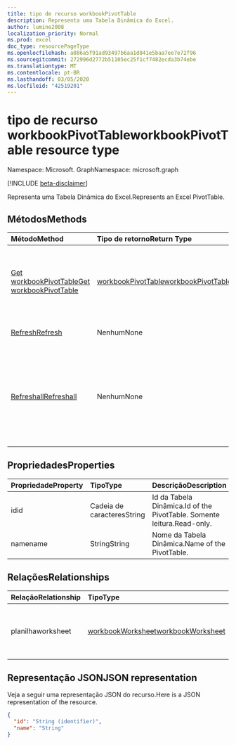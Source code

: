 ```yaml
---
title: tipo de recurso workbookPivotTable
description: Representa uma Tabela Dinâmica do Excel.
author: lumine2008
localization_priority: Normal
ms.prod: excel
doc_type: resourcePageType
ms.openlocfilehash: a086a5f91ad93497b6aa1d841e5baa7ee7e72f96
ms.sourcegitcommit: 272996d2772b51105ec25f1cf7482ecda3b74ebe
ms.translationtype: MT
ms.contentlocale: pt-BR
ms.lasthandoff: 03/05/2020
ms.locfileid: "42519201"
---
```

# <a name="workbookpivottable-resource-type"></a><span data-ttu-id="2e1e9-103">tipo de recurso workbookPivotTable</span><span class="sxs-lookup"><span data-stu-id="2e1e9-103">workbookPivotTable resource type</span></span>

<span data-ttu-id="2e1e9-104">Namespace: Microsoft. Graph</span><span class="sxs-lookup"><span data-stu-id="2e1e9-104">Namespace: microsoft.graph</span></span>

[!INCLUDE [beta-disclaimer](../../includes/beta-disclaimer.md)]

<span data-ttu-id="2e1e9-105">Representa uma Tabela Dinâmica do Excel.</span><span class="sxs-lookup"><span data-stu-id="2e1e9-105">Represents an Excel PivotTable.</span></span>

## <a name="methods"></a><span data-ttu-id="2e1e9-106">Métodos</span><span class="sxs-lookup"><span data-stu-id="2e1e9-106">Methods</span></span>

| <span data-ttu-id="2e1e9-107">Método</span><span class="sxs-lookup"><span data-stu-id="2e1e9-107">Method</span></span>           | <span data-ttu-id="2e1e9-108">Tipo de retorno</span><span class="sxs-lookup"><span data-stu-id="2e1e9-108">Return Type</span></span>    |<span data-ttu-id="2e1e9-109">Descrição</span><span class="sxs-lookup"><span data-stu-id="2e1e9-109">Description</span></span>|
|:---------------|:--------|:----------|
|[<span data-ttu-id="2e1e9-110">Get workbookPivotTable</span><span class="sxs-lookup"><span data-stu-id="2e1e9-110">Get workbookPivotTable</span></span>](../api/workbookpivottable-get.md) | [<span data-ttu-id="2e1e9-111">workbookPivotTable</span><span class="sxs-lookup"><span data-stu-id="2e1e9-111">workbookPivotTable</span></span>](workbookpivottable.md) |<span data-ttu-id="2e1e9-112">Leia as propriedades e relacionamentos do objeto workbookPivotTable.</span><span class="sxs-lookup"><span data-stu-id="2e1e9-112">Read properties and relationships of workbookPivotTable object.</span></span>|
|[<span data-ttu-id="2e1e9-113">Refresh</span><span class="sxs-lookup"><span data-stu-id="2e1e9-113">Refresh</span></span>](../api/workbookpivottable-refresh.md)|<span data-ttu-id="2e1e9-114">Nenhum</span><span class="sxs-lookup"><span data-stu-id="2e1e9-114">None</span></span>|<span data-ttu-id="2e1e9-115">Atualiza a Tabela Dinâmica.</span><span class="sxs-lookup"><span data-stu-id="2e1e9-115">Refreshes the PivotTable.</span></span> |
|[<span data-ttu-id="2e1e9-116">Refreshall</span><span class="sxs-lookup"><span data-stu-id="2e1e9-116">Refreshall</span></span>](../api/workbookpivottable-refreshall.md)|<span data-ttu-id="2e1e9-117">Nenhum</span><span class="sxs-lookup"><span data-stu-id="2e1e9-117">None</span></span>|<span data-ttu-id="2e1e9-p101">Atualização de todas as tabelas dentro de uma determinada planilha. Observe que esta ação está disponível somente na coleção de tabela dinâmica.</span><span class="sxs-lookup"><span data-stu-id="2e1e9-p101">Refresh all tables within given worksheet. Note that this action is available only on the pivot table collection.</span></span>|

## <a name="properties"></a><span data-ttu-id="2e1e9-120">Propriedades</span><span class="sxs-lookup"><span data-stu-id="2e1e9-120">Properties</span></span>
| <span data-ttu-id="2e1e9-121">Propriedade</span><span class="sxs-lookup"><span data-stu-id="2e1e9-121">Property</span></span>     | <span data-ttu-id="2e1e9-122">Tipo</span><span class="sxs-lookup"><span data-stu-id="2e1e9-122">Type</span></span>   |<span data-ttu-id="2e1e9-123">Descrição</span><span class="sxs-lookup"><span data-stu-id="2e1e9-123">Description</span></span>|
|:---------------|:--------|:----------|
|<span data-ttu-id="2e1e9-124">id</span><span class="sxs-lookup"><span data-stu-id="2e1e9-124">id</span></span>|<span data-ttu-id="2e1e9-125">Cadeia de caracteres</span><span class="sxs-lookup"><span data-stu-id="2e1e9-125">String</span></span>| <span data-ttu-id="2e1e9-126">Id da Tabela Dinâmica.</span><span class="sxs-lookup"><span data-stu-id="2e1e9-126">Id of the PivotTable.</span></span>   <span data-ttu-id="2e1e9-127">Somente leitura.</span><span class="sxs-lookup"><span data-stu-id="2e1e9-127">Read-only.</span></span>|
|<span data-ttu-id="2e1e9-128">name</span><span class="sxs-lookup"><span data-stu-id="2e1e9-128">name</span></span>|<span data-ttu-id="2e1e9-129">String</span><span class="sxs-lookup"><span data-stu-id="2e1e9-129">String</span></span>|<span data-ttu-id="2e1e9-130">Nome da Tabela Dinâmica.</span><span class="sxs-lookup"><span data-stu-id="2e1e9-130">Name of the PivotTable.</span></span>    |

## <a name="relationships"></a><span data-ttu-id="2e1e9-131">Relações</span><span class="sxs-lookup"><span data-stu-id="2e1e9-131">Relationships</span></span>
| <span data-ttu-id="2e1e9-132">Relação</span><span class="sxs-lookup"><span data-stu-id="2e1e9-132">Relationship</span></span> | <span data-ttu-id="2e1e9-133">Tipo</span><span class="sxs-lookup"><span data-stu-id="2e1e9-133">Type</span></span>   |<span data-ttu-id="2e1e9-134">Descrição</span><span class="sxs-lookup"><span data-stu-id="2e1e9-134">Description</span></span>|
|:---------------|:--------|:----------|
|<span data-ttu-id="2e1e9-135">planilha</span><span class="sxs-lookup"><span data-stu-id="2e1e9-135">worksheet</span></span>|[<span data-ttu-id="2e1e9-136">workbookWorksheet</span><span class="sxs-lookup"><span data-stu-id="2e1e9-136">workbookWorksheet</span></span>](workbookworksheet.md)| <span data-ttu-id="2e1e9-137">A planilha que contém a Tabela Dinâmica atual.</span><span class="sxs-lookup"><span data-stu-id="2e1e9-137">The worksheet containing the current PivotTable.</span></span> <span data-ttu-id="2e1e9-138">Somente leitura.</span><span class="sxs-lookup"><span data-stu-id="2e1e9-138">Read-only.</span></span>   |

## <a name="json-representation"></a><span data-ttu-id="2e1e9-139">Representação JSON</span><span class="sxs-lookup"><span data-stu-id="2e1e9-139">JSON representation</span></span>
<span data-ttu-id="2e1e9-140">Veja a seguir uma representação JSON do recurso.</span><span class="sxs-lookup"><span data-stu-id="2e1e9-140">Here is a JSON representation of the resource.</span></span>

<!-- {
  "blockType": "resource",
  "baseType": "microsoft.graph.entity",
  "optionalProperties": [

  ],
  "@odata.type": "microsoft.graph.workbookPivotTable"
}-->

```json
{
  "id": "String (identifier)",
  "name": "String"
}

```
